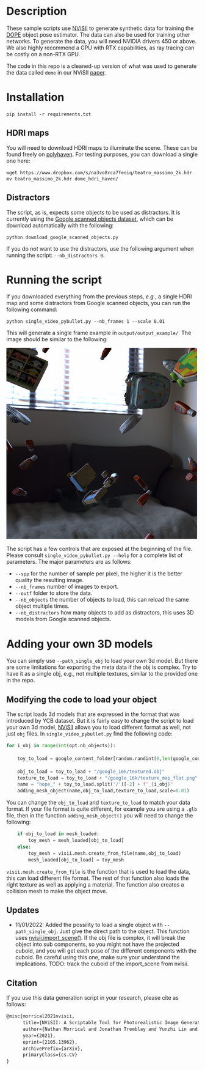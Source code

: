 

# Description

These sample scripts use [NViSII](https://github.com/owl-project/NVISII) to generate synthetic data for training the [DOPE](https://github.com/NVlabs/Deep_Object_Pose) object pose estimator. 
The data can also be used for training other networks.
To generate the data, you will need NVIDIA drivers 450 or above. 
We also highly recommend a GPU with RTX capabilities, as ray tracing can be costly on a non-RTX GPU. 

The code in this repo is a cleaned-up version of what was used to generate the data called `dome` in our NViSII [paper](https://arxiv.org/abs/2105.13962). 



# Installation
```
pip install -r requirements.txt
```

## HDRI maps
You will need to download HDRI maps to illuminate the scene. These can be found freely on [polyhaven](https://polyhaven.com/hdris). 
For testing purposes, you can download a single one here: 
```
wget https://www.dropbox.com/s/na3vo8rca7feoiq/teatro_massimo_2k.hdr
mv teatro_massimo_2k.hdr dome_hdri_haven/
```


## Distractors

The script, as is, expects some objects to be used as distractors.  It is currently using the [Google scanned objects dataset](https://app.ignitionrobotics.org/GoogleResearch/fuel/collections/Google%20Scanned%20Objects), which can be download automatically with the following: 

```
python download_google_scanned_objects.py
```

If you do *not* want to use the distractors, use the following argument when running the script:  `--nb_distractors 0`.

# Running the script

If you downloaded everything from the previous steps, _e.g._, a single HDRI map and some distractors from Google scanned objects, you can run the following command:

```
python single_video_pybullet.py --nb_frames 1 --scale 0.01
```

This will generate a single frame example in `output/output_example/`. The image should be similar to the following: 

![example output image](output/output_example/00000.png)

The script has a few controls that are exposed at the beginning of the file. 
Please consult `single_video_pybullet.py --help` for a complete list of parameters. 
The major parameters are as follows: 
- `--spp` for the number of sample per pixel, the higher it is the better quality the resulting image.  
- `--nb_frames` number of images to export.
- `--outf` folder to store the data. 
- `--nb_objects` the number of objects to load, this can reload the same object multiple times. 
- `--nb_distractors` how many objects to add as distractors, this uses 3D models from Google scanned objects. 

# Adding your own 3D models 

You can simply use `--path_single_obj` to load your own 3d model. But there are some limitations for exporting the meta data if the obj is complex. Try to have it as a single obj, e.g., not multiple textures, similar to the provided one in the repo. 

## Modifying the code to load your object

The script loads 3d models that are expressed in the format that was introduced by YCB dataset. 
But it is fairly easy to change the script to load your own 3d model, [NViSII](https://github.com/owl-project/NVISII) allows you to load different format 
as well, not just `obj` files. In `single_video_pybullet.py` find the following code: 

```python
for i_obj in range(int(opt.nb_objects)):

    toy_to_load = google_content_folder[random.randint(0,len(google_content_folder)-1)]

    obj_to_load = toy_to_load + "/google_16k/textured.obj"
    texture_to_load = toy_to_load + "/google_16k/texture_map_flat.png"
    name = "hope_" + toy_to_load.split('/')[-2] + f"_{i_obj}"
    adding_mesh_object(name,obj_to_load,texture_to_load,scale=0.01)
```
You can change the `obj_to_load` and `texture_to_load` to match your data format. If your file format is quite different, for example you are using a `.glb` file, then in the function `adding_mesh_object()` you will need to change the following: 

```python
    if obj_to_load in mesh_loaded:
        toy_mesh = mesh_loaded[obj_to_load] 
    else:
        toy_mesh = visii.mesh.create_from_file(name,obj_to_load)
        mesh_loaded[obj_to_load] = toy_mesh
```
`visii.mesh.create_from_file` is the function that is used to load the data, this can load different file format. The rest of that function also loads the right texture as well as applying a material. The function also creates a collision mesh to make the object move. 





## Updates

- 11/01/2022: Added the possility to load a single object with `--path_single_obj`. Just give the direct path to the object. 
This function uses [nvisii.import_scene()](https://nvisii.com/nvisii.html#nvisii.import_scene). 
If the obj file is complex, it will break the object into sub components, 
so you might not have the projected cuboid, and you will get each pose of the different components with the cuboid. 
Be careful using this one, make sure your understand the implications. 
TODO: track the cuboid of the import_scene from nvisii.    


## Citation

If you use this data generation script in your research, please cite as follows: 

```latex
@misc{morrical2021nvisii,
      title={NViSII: A Scriptable Tool for Photorealistic Image Generation}, 
      author={Nathan Morrical and Jonathan Tremblay and Yunzhi Lin and Stephen Tyree and Stan Birchfield and Valerio Pascucci and Ingo Wald},
      year={2021},
      eprint={2105.13962},
      archivePrefix={arXiv},
      primaryClass={cs.CV}
}
``` 
